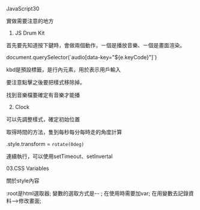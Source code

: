  JavaScript30

實做需要注意的地方

01. JS Drum Kit

首先要先知道按下鍵時，會做兩個動作，ㄧ個是播放音樂、ㄧ個是畫面渲染。

document.querySelector(\`audio[data-key="${e.keyCode}"]\`) 

kbd是預設標籤，是行內元素，用於表示用戶輸入

要注意點擊之後要把樣式移除掉。

找到音樂檔要確定有音樂才能播 


02. Clock


可以先調整樣式，確定初始位置

取得時間的方法，隻到每秒每分每時走的角度計算

.style.transform = `rotate(0deg)`

連續執行，可以使用setTimeout、setInvertal


03.CSS Variables

關於style內容

:root是html選取器; 變數的選取方式是-- ; 在使用時需要加var; 在用變數去記錄資料-->修改畫面; 
